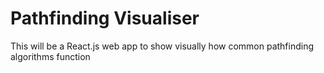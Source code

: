 # Pathfinding Visualiser

This will be a React.js web app to show visually how common pathfinding algorithms function